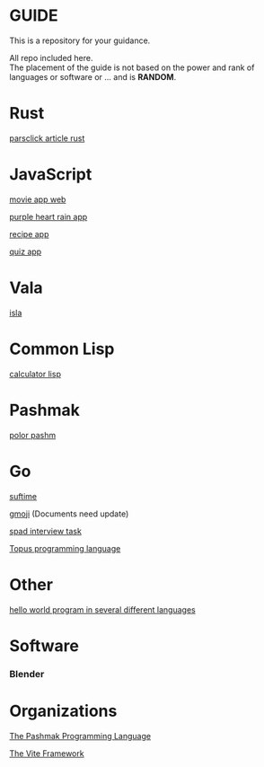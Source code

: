 # GUIDE
This is a repository for your guidance.

All repo included here.<br />
The placement of the guide is not based on the power and rank of languages ​​or software or ... and is **RANDOM**.

# Rust
<a href="https://github.com/sami2020pro/parsclick-article-rust">parsclick article rust</a>

# JavaScript
<a href="https://github.com/sami2020pro/movie-app-web">movie app web</a>

<a href="https://github.com/sami2020pro/purple-heart-rain-app">purple heart rain app</a>

<a href="https://github.com/sami2020pro/recipe-app">recipe app</a>

<a href="https://github.com/sami2020pro/quiz-app">quiz app</a>

# Vala
<a href="https://github.com/sami2020pro/isla">isla</a>

# Common Lisp
<a href="https://github.com/sami2020pro/calculator-lisp">calculator lisp</a>

# Pashmak
<a href="https://github.com/sami2020pro/polor-pashm">polor pashm</a>

# Go
<a href="https://github.com/sami2020pro/suftime">suftime</a>

<a href="https://github.com/sami2020pro/gmoji">gmoji</a> (Documents need update) 

<a href="https://github.com/sami2020pro/spad-interview-task">spad interview task</a>

<a href="https://github.com/sami2020pro/topus">Topus programming language</a>

# Other
<a href="https://github.com/sami2020pro/hw">hello world program in several different languages</a>

# Software

### Blender

# Organizations
<a href="https://github.com/pashmaklang">The Pashmak Programming Language</a>

<a href="https://github.com/vite-framework">The Vite Framework</a>
